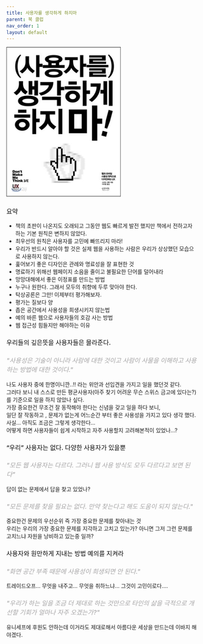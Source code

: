 ```yaml
---
title: 사용자를 생각하게 하지마
parent: 북 클럽
nav_order: 1
layout: default
---
```


<img src="../../assets/images/book-2.jpeg" alt="사용자를 생각하게 하지마" width="300px">

<h3 style="color:#0c0c0c;font-weight:500;">요약</h3>

- 책의 초판이 나온지도 오래되고 그동안 웹도 빠르게 발전 했지만 책에서 전하고자 하는 기본 원칙은 변하지 않았다.
- 최우선의 원칙은 사용자를 고민에 빠뜨리지 마라!
- 우리가 반드시 알아야 할 것은 실제 웹을 사용하는 사람은 우리가 상상했던 모습으로 사용하지 않는다.
- 훑어보기 좋은 디자인은 관례와 명료성을 잘 표현한 것
- 명료하기 위해선 웹페이지 소음을 줄이고 불필요한 단어를 덜어내라
- 망망대해에서 좋은 이정표를 만드는 방법
- 누구나 원한다. 그래서 모두의 취향에 두루 맞아야 한다.
- 탁상공론은 그만! 이제부터 평가해보자.
- 평가는 질보다 양
- 좁은 공간에서 사용성을 희생시키지 않는법
- 예의 바른 웹으로 사용자들의 호감 사는 방법
- 웹 접근성 힘들지만 해야하는 이유

<h3 style="color:#0c0c0c;font-weight:500;">우리들의 깊은뜻을 사용자들은 몰라준다.</h3>

<h3 style="color:#a8a7a8;font-weight:500;">
    <em>"사용성은 기술이 아니라 사람에 대한 것이고 사람이 사물을 이해하고 사용하는 방법에 대한 것이다."</em>
</h3>

나도 사용자 중에 한명이니깐..!! 라는 위안과 선입견을 가지고 일을 했던것 같다.  
그러다 보니 내 스스로 만든 평균사용자(아주 찾기 어려운 무슨 스위스 금고에 있다는?) 를 기준으로 일을 하지 않았나 싶다.  
가장 중요한건 무조건 잘 동작해야 한다는 신념을 갖고 일을 하다 보니,  
일단 잘 작동하고 , 문제가 없는게 어느순간 부터 좋은 사용성을 가지고 있다 생각 했다.  
사실… 아직도 조금은 그렇게 생각한다…  
어떻게 하면 사용자들이 쉽게 시작하고 자주 사용할지 고려해본적이 있었나…?

<h3 style="color:#0c0c0c;font-weight:500;">“우리” 사용자는 없다. 다양한 사용자가 있을뿐</h3>

<h3 style="color:#a8a7a8;font-weight:500;">
    <em>"모든 웹 사용자는 다르다. 그러니 웹 사용 방식도 모두 다르다고 보면 된다"</em>
</h3>

답이 없는 문제에서 답을 찾고 있었나?

<h3 style="color:#a8a7a8;font-weight:500;">
    <em>"모든 문제를 찾을 필요는 없다. 만약 찾는다고 해도 도움이 되지 않는다."</em>
</h3>

중요한건 문제의 우선순위 즉 가장 중요한 문제를 찾아내는 것  
우리는 우리의 가장 중요한 문제를 지각하고 고치고 있는가? 아니면 그저 그런 문제를 고치느냐 자원을 낭비하고 있는중 일까?

<h3 style="color:#0c0c0c;font-weight:500;">사용자와 원만하게 지내는 방법 예의를 지켜라</h3>

<h3 style="color:#a8a7a8;font-weight:500;">
    <em>"화면 공간 부족 때문에 사용성이 희생되면 안 된다."</em>
</h3>

트레이드오프… 무엇을 내주고… 무엇을 취하느냐… 그것이 고민이로다….

<h3 style="color:#a8a7a8;font-weight:500;">
    <em>"우리가 하는 일을 조금 더 제대로 하는 것만으로 타인의 삶을 극적으로 개선할 기회가 얼마나 자주 오겠는가?"</em>
</h3>

유니세프에 후원도 안하는데 이거라도 제대로해서 아름다운 세상을 만드는데 이바지 해야겠다.
